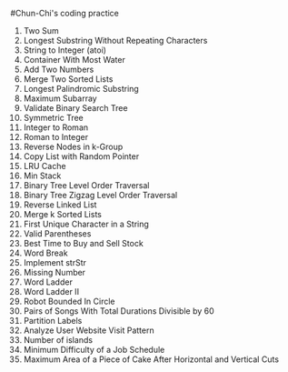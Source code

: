 #Chun-Chi's coding practice

1. Two Sum
2. Longest Substring Without Repeating Characters
3. String to Integer (atoi)
4. Container With Most Water
5. Add Two Numbers
6. Merge Two Sorted Lists
7. Longest Palindromic Substring
8. Maximum Subarray
9. Validate Binary Search Tree
10. Symmetric Tree
11. Integer to Roman
12. Roman to Integer
13. Reverse Nodes in k-Group
14. Copy List with Random Pointer
15. LRU Cache
16. Min Stack
17. Binary Tree Level Order Traversal
18. Binary Tree Zigzag Level Order Traversal
19. Reverse Linked List
20. Merge k Sorted Lists
21. First Unique Character in a String
22. Valid Parentheses
23. Best Time to Buy and Sell Stock
24. Word Break
25. Implement strStr
26. Missing Number
27. Word Ladder
28. Word Ladder II
29. Robot Bounded In Circle
30. Pairs of Songs With Total Durations Divisible by 60
31. Partition Labels
32. Analyze User Website Visit Pattern
33. Number of islands
34. Minimum Difficulty of a Job Schedule
35. Maximum Area of a Piece of Cake After Horizontal and Vertical Cuts

